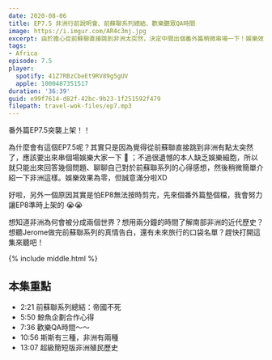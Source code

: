 ```yaml
---
date: 2020-08-06
title: EP7.5 非洲行前說明會、前蘇聯系列總結、歡樂聽眾QA時間
image: https://i.imgur.com/AR4c3mj.jpg
excerpt: 由於擔心從前蘇聯直接跳到非洲太突然，決定中間出個番外篇稍微串場一下！娛樂效果為零，但是真情滿分。
tags:
- Africa
episode: 7.5
player:
  spotify: 41Z7RBzCbeEt9RV89g5gUV
  apple: 1000487351517
duration: '36:39'
guid: e99f7614-d82f-42bc-9b23-1f251592f479
filepath: travel-wok-files/ep7.mp3
---
```


番外篇EP7.5突襲上架！！

為什麼會有這個EP7.5呢？其實只是因為覺得從前蘇聯直接跳到非洲有點太突然了，應該要出來串個場娛樂大家一下 🤣 ；不過很遺憾的本人缺乏娛樂細胞，所以就只能出來回答幾個問題、聊聊自己對於前蘇聯系列的心得感想，然後稍微簡單介紹一下非洲這樣。娛樂效果為零，但誠意滿分啦XD

好啦，另外一個原因其實是怕EP8無法按時剪完，先來個番外篇墊個檔，我會努力讓EP8準時上架的 😭😭

想知道非洲為何會被分成兩個世界？想用兩分鐘的時間了解南部非洲的近代歷史？想聽Jerome做完前蘇聯系列的真情告白，還有未來旅行的口袋名單？趕快打開這集來聽吧！



{% include middle.html %}

## 本集重點

* 2:21 前蘇聯系列總結：帝國不死
* 5:50 鯨魚企劃合作心得
* 7:36 歡樂QA時間～～
* 10:56 斯斯有三種，非洲有兩種
* 13:07 超級簡短版非洲殖民歷史